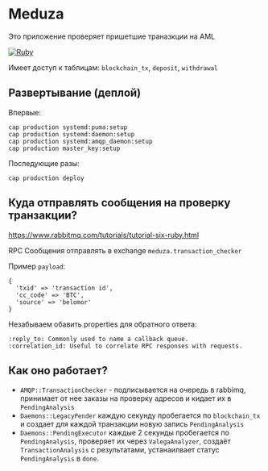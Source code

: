 # Meduza

Это приложение проверяет пришетшие траназкции на AML

[![Ruby](https://github.com/bitzlato/meduza/actions/workflows/ruby.yml/badge.svg)](https://github.com/bitzlato/meduza/actions/workflows/ruby.yml)

Имеет доступ к таблицам: `blockchain_tx`, `deposit`, `withdrawal`

## Развертывание (деплой)

Впервые:

```
cap production systemd:puma:setup
cap production systemd:daemon:setup
cap production systemd:amqp_daemon:setup
cap production master_key:setup
```

Последующие разы:

```
cap production deploy
```

## Куда отправлять сообщения на проверку транзакции?

https://www.rabbitmq.com/tutorials/tutorial-six-ruby.html

RPC Сообщения отправлять в exchange `meduza.transaction_checker`

Пример `payload`:

```
{
  'txid' => 'transaction id',
  'cc_code' => 'BTC',
  'source' => 'belomor'
}
```

Незабываем обавить properties для обратного ответа:

```
:reply_to: Commonly used to name a callback queue.
:correlation_id: Useful to correlate RPC responses with requests.
```

## Как оно работает?

* `AMQP::TransactionChecker` - подписывается на очередь в rabbimq, принимает от
  нее заказы на проверку адресов и кидает их в `PendingAnalysis`
* `Daemons::LegacyPender` каждую секунду пробегается по `blockchain_tx` и создает
  для каждой транзакции новую запись `PendingAnalysis`
* `Daemons::PendingExecutor` каждые 2 секунды пробегается по `PendingAnalysis`,
  проверяет их через `ValegaAnalyzer`, создаёт `TransactionAnalysis` с
  результатами, устанаилвает статус `PendingAnalysis` в `done`.
